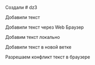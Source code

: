 Создали # dz3

Добавили текст

Добавили текст через Web Браузер 

Добавим текст локально

Добавили текст в новой ветке

Разрешаем конфликт текст в браузере
